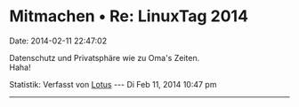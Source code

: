 Mitmachen • Re: LinuxTag 2014
=============================

Date: 2014-02-11 22:47:02

Datenschutz und Privatsphäre wie zu Oma\'s Zeiten.\
Haha!

Statistik: Verfasst von
[Lotus](http://forum.yacy-websuche.de/memberlist.php?mode=viewprofile&u=68)
--- Di Feb 11, 2014 10:47 pm

------------------------------------------------------------------------
